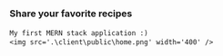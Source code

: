### Share your favorite recipes 
    My first MERN stack application :)
    <img src='.\client\public\home.png' width='400' />
